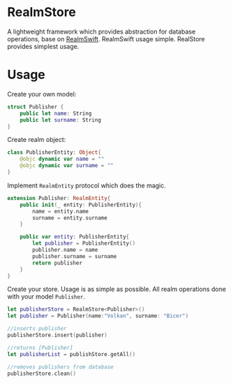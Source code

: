 # RealmStore

A lightweight framework which provides abstraction for database operations, base on [RealmSwift](https://github.com/realm/realm-cocoa). RealmSwift usage simple. RealStore provides simplest usage.

# Usage
Create your own model:

```swift
struct Publisher {
    public let name: String
    public let surname: String
}
```

Create realm object:

```swift
class PublisherEntity: Object{
    @objc dynamic var name = ""
    @objc dynamic var surname = ""
}
```

Implement `RealmEntity` protocol which does the magic. 

```swift
extension Publisher: RealmEntity{
    public init(_ entity: PublisherEntity){
        name = entity.name
        surname = entity.surname
    }

    public var entity: PublisherEntity{
        let publisher = PublisherEntity()
        publisher.name = name
        publisher.surname = surname
        return publisher
    }
}
```

Create your store. Usage is as simple as possible. All realm operations done with your model `Publisher`.  

```swift
let publisherStore = RealmStore<Publisher>()
let publisher = Publisher(name:"Volkan", surname: "Bicer")

//inserts publisher
publisherStore.insert(publisher)

//returns [Publisher]
let publisherList = publishStore.getAll()

//removes publishers from database
publisherStore.clean()

```

